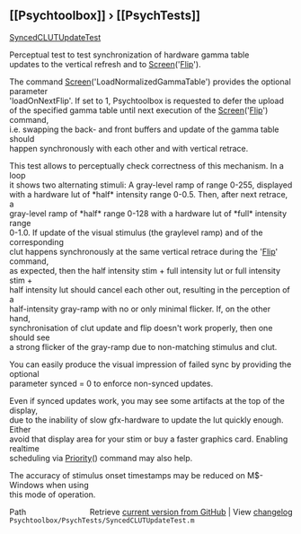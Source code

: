 ## [[Psychtoolbox]] &#8250; [[PsychTests]]

[SyncedCLUTUpdateTest](SyncedCLUTUpdateTest)  
  
Perceptual test to test synchronization of hardware gamma table  
updates to the vertical refresh and to [Screen](Screen)('[Flip](Flip)').  
  
The command [Screen](Screen)('LoadNormalizedGammaTable') provides the optional parameter  
'loadOnNextFlip'. If set to 1, Psychtoolbox is requested to defer the upload  
of the specified gamma table until next execution of the [Screen](Screen)('[Flip](Flip)') command,  
i.e. swapping the back- and front buffers and update of the gamma table should  
happen synchronously with each other and with vertical retrace.  
  
This test allows to perceptually check correctness of this mechanism. In a loop  
it shows two alternating stimuli: A gray-level ramp of range 0-255, displayed  
with a hardware lut of \*half\* intensity range 0-0.5. Then, after next retrace, a  
gray-level ramp of \*half\* range 0-128 with a hardware lut of \*full\* intensity range  
0-1.0. If update of the visual stimulus (the graylevel ramp) and of the corresponding  
clut happens synchronously at the same vertical retrace during the '[Flip](Flip)' command,  
as expected, then the half intensity stim + full intensity lut or full intensity stim +  
half intensity lut should cancel each other out, resulting in the perception of a  
half-intensity gray-ramp with no or only minimal flicker. If, on the other hand,  
synchronisation of clut update and flip doesn't work properly, then one should see  
a strong flicker of the gray-ramp due to non-matching stimulus and clut.  
  
You can easily produce the visual impression of failed sync by providing the optional  
parameter synced = 0 to enforce non-synced updates.  
  
Even if synced updates work, you may see some artifacts at the top of the display,  
due to the inability of slow gfx-hardware to update the lut quickly enough. Either  
avoid that display area for your stim or buy a faster graphics card. Enabling realtime  
scheduling via [Priority](Priority)() command may also help.  
  
The accuracy of stimulus onset timestamps may be reduced on M$-Windows when using  
this mode of operation.  
  




<div class="code_header" style="text-align:right;">
  <span style="float:left;">Path&nbsp;&nbsp;</span> <span class="counter">Retrieve <a href=
  "https://raw.github.com/Psychtoolbox-3/Psychtoolbox-3/beta/Psychtoolbox/PsychTests/SyncedCLUTUpdateTest.m">current version from GitHub</a> | View <a href=
  "https://github.com/Psychtoolbox-3/Psychtoolbox-3/commits/beta/Psychtoolbox/PsychTests/SyncedCLUTUpdateTest.m">changelog</a></span>
</div>
<div class="code">
  <code>Psychtoolbox/PsychTests/SyncedCLUTUpdateTest.m</code>
</div>

